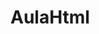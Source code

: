 # AulaHtml

<html>
<body>
<script>
switch (new Date().getDay()) {
  case 0:
    day = "Domingo";
    break;
  case 1:
    day = "Segunda";
    break;
  case 2:  
    day = "Terça";  
    break;
  case 3:
    day = "Quarta";
    break;
  case 4:
    day = "Quinta";
    break;
  case 5:
    day = "Sexta";
    break;
  case 6:
    day = "Sábado";
    break;
}
  alert(day);
</script>
</body>
</html>

